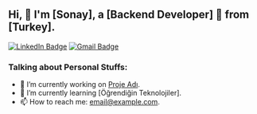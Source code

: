 ## Hi, 👋 I'm [Sonay], a [Backend Developer] 🚀 from [Turkey].


[![LinkedIn Badge](https://img.shields.io/badge/-LinkedIn-blue?style=flat&logo=Linkedin&logoColor=white)](https://www.linkedin.com/in/sonay-karaaslan-b04bb8219/)
[![Gmail Badge](https://img.shields.io/badge/-Gmail-red?style=flat&logo=Gmail&logoColor=white)](mailto:karaaslansonay06@gmail)

### Talking about Personal Stuffs:

- 🔭 I’m currently working on [Proje Adı](proje_linki).
- 🌱 I’m currently learning [Öğrendiğin Teknolojiler].
- 📫 How to reach me: [email@example.com](mailto:email@example.com).





<!--
**sonaykaraaslan/sonaykaraaslan** is a ✨ _special_ ✨ repository because its `README.md` (this file) appears on your GitHub profile.

Here are some ideas to get you started:

- 🔭 I’m currently working on ...
- 🌱 I’m currently learning ...
- 👯 I’m looking to collaborate on ...
- 🤔 I’m looking for help with ...
- 💬 Ask me about ...
- 📫 How to reach me: ...
- 😄 Pronouns: ...
- ⚡ Fun fact: ...
-->
